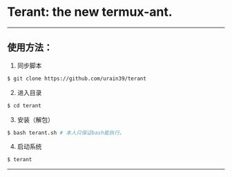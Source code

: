 # Terant: the new termux-ant.

--------------------------------------------

## 使用方法：


1. 同步脚本
````sh
$ git clone https://github.com/urain39/terant
````

2. 进入目录
````sh
$ cd terant
````
3. 安装（解包）
````sh
$ bash terant.sh # 本人只保证bash能执行。
````
4. 启动系统
````sh
$ terant
````
----------------------------------------------